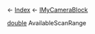 ← [Index](Api-Index) ← [IMyCameraBlock](Sandbox.ModAPI.Ingame.IMyCameraBlock)

[double](System.Double) AvailableScanRange